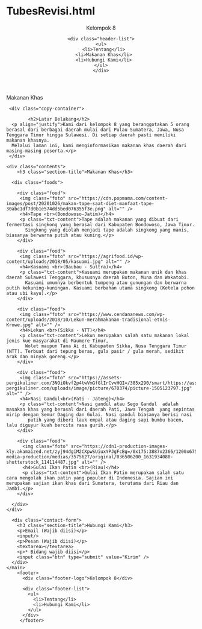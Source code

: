 # TubesRevisi.html
<!DOCTYPE html>
<html>
  <Head lang="eng" dir="ltr"></Head>
    <meta charset="utf-8">
    <title>Kelompok 8</title>
    <link rel="stylesheet" href="stylesheet.css">
  </head>
  
  <body>
   <header>
    <div class="header-logo">Kelompok 8</div>
    
    <div class="header-list">
    <ul>
      <li>Tentang</li>
      <li>Makanan Khas</li>
      <li>Hubungi Kami</li>
    </ul>
    </div>
  </header>
    
   <main>
    <div spellcheck="false" class="text" contenteditable="true">Makanan Khas</div>
    
     <div class="copy-container">
       
            <h2>Latar Belakang</h2>
      <p align="justify">Kami dari kelompok 8 yang beranggotakan 5 orang berasal dari berbagai daerah mulai dari Pulau Sumatera, Jawa, Nusa Tenggara Timur hingga Sulawesi. Di setiap daerah pasti memiliki makanan khasnya.
      Melalui laman ini, kami menginformasikan makanan khas daerah dari masing-masing peserta.</p>
     </div>
     
    <div class="contents">
        <h3 class="section-title">Makanan Khas</h3>

      <div class="foods">

        <div class="food">
         <img class="foto" src="https://cdn.popmama.com/content-images/post/20201026/makan-tape-saat-diet-manfaat-tape-30abc1df7d0b1e574dd5bed076355f3e.png" alt="" />
         <h4>Tape <br>(Bondowoso-Jatim)</h4>
         <p class="txt-content">Tape adalah makanan yang dibuat dari fermentasi singkong yang berasal dari Kabupaten Bondowoso, Jawa Timur. 
           Singkong yang diolah menjadi tape adalah singkong yang manis, biasanya berwarna putih atau kuning.</p>
        </div>
        
        <div class="food">
         <img class="foto" src="https://agrifood.id/wp-content/uploads/2018/05/kasuami.jpg" alt="" />
         <h4>Kasuami <br>(Baubau - Sultra)</h4>
         <p class="txt-content">Kasuami merupakan makanan unik dan khas daerah Sulawesi Tenggara, khususnya daerah Buton, Muna dan Wakatobi. 
           Kasuami umumnya berbentuk tumpeng atau gunungan dan berwarna putih kekuning-kuningan. Kasuami berbahan utama singkong (Ketela pohon atau ubi kayu).</p>
        </div>
        
        <div class="food">
         <img class="foto" src="https://www.cendananews.com/wp-content/uploads/2018/10/Lekun-merahmakanan-tradisional-etnis-Krowe.jpg" alt="" />
         <h4>Lekun <br>(Sikka - NTT)</h4>
         <p class="txt-content">Lekun merupakan salah satu makanan lokal jenis kue masyarakat di Maumere Timur, 
           Wolet maupun Tana Ai di Kabupaten Sikka, Nusa Tenggara Timur (NTT). Terbuat dari tepung beras, gula pasir / gula merah, sedikit arak dan minyak goreng.</p>
        </div>
        
        <div class="food">
         <img class="foto" src="https://assets-pergikuliner.com/3NOiOkvf2p4twVmGfGlIrCvvHQI=/385x290/smart/https://assets-pergikuliner.com/uploads/image/picture/670374/picture-1505123797.jpg" alt="" />
         <h4>Nasi Gandul<br>(Pati - Jateng)</h4>
         <p class="txt-content">Nasi gandul atau Sego Gandul  adalah masakan khas yang berasal dari daerah Pati, Jawa Tengah  yang sepintas mirip dengan Semur Daging dan Gulai. Nasi gandul biasanya berisi nasi
            putih yang diberi lauk empal atau daging sapi bumbu bacem, lalu diguyur kuah bercita rasa gurih.</p>
        </div>

        <div class="food">
          <img class="foto" src="https://cdn1-production-images-kly.akamaized.net/zyj94dgiM2CXpwSUiuxYPJgFcBg=/0x175:3887x2366/1200x675/filters:quality(75):strip_icc():format(webp)/kly-media-production/medias/3575627/original/036506200_1631934080-shutterstock_114114487.jpg" alt="" />
          <h4>Gulai Ikan Patin <br>(Riau)</h4>
          <p class="txt-content">Gulai Ikan Patin merupakan salah satu cara mengolah ikan patin yang populer di Indonesia. Sajian ini merupakan sajian ikan khas dari Sumatera, terutama dari Riau dan Jambi.</p>
        </div>

      </div>
    </div>
    
      <div class="contact-form">
        <h3 class="section-title">Hubungi Kami</h3>
        <p>Email (Wajib diisi)</p>
        <input/>
        <p>Pesan (Wajib diisi)</p>
        <textarea></textarea>
        <p>* Bidang wajib diisi</p>
        <input class="btn" type="submit" value="Kirim" />
      </div>
    </main>
        <footer>
          <div class="footer-logo">Kelompok 8</div>
          
          <div class="footer-list">
            <ul>
              <li>Tentang</li>
              <li>Hubungi Kami</li>
            </ul>
          </div>
         </footer>
   
  </body>
</html>
